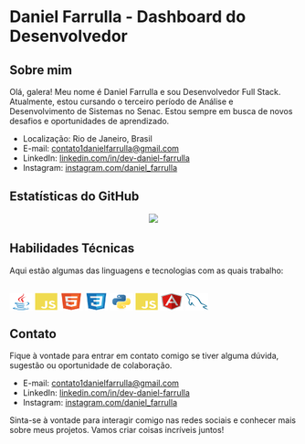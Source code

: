 # Daniel Farrulla - Dashboard do Desenvolvedor

## Sobre mim
Olá, galera! Meu nome é Daniel Farrulla e sou Desenvolvedor Full Stack. Atualmente, estou cursando o terceiro período de Análise e Desenvolvimento de Sistemas no Senac. Estou sempre em busca de novos desafios e oportunidades de aprendizado.

- Localização: Rio de Janeiro, Brasil
- E-mail: [contato1danielfarrulla@gmail.com](mailto:contato1danielfarrulla@gmail.com)
- LinkedIn: [linkedin.com/in/dev-daniel-farrulla](https://www.linkedin.com/in/dev-daniel-farrulla)
- Instagram: [instagram.com/daniel_farrulla](https://instagram.com/daniel_farrulla)

## Estatísticas do GitHub

<div align="center">
  <img height="180em" src="https://github-readme-stats.vercel.app/api?username=dfarrulla&show_icons=true&theme=tokyonight&include_all_commits=true&count_private=true"/>

</div>

## Habilidades Técnicas

Aqui estão algumas das linguagens e tecnologias com as quais trabalho:

<div style="display: inline_block"><br>
  <img align="center" alt="Java" height="30" width="40" 
src="https://raw.githubusercontent.com/devicons/devicon/master/icons/java/java-original.svg">
  <img align="center" alt="Dan-Js" height="30" width="40" src="https://raw.githubusercontent.com/devicons/devicon/master/icons/javascript/javascript-plain.svg">
  <img align="center" alt="Dan-HTML" height="30" width="40" src="https://raw.githubusercontent.com/devicons/devicon/master/icons/html5/html5-original.svg">
  <img align="center" alt="Dan-CSS" height="30" width="40" src="https://raw.githubusercontent.com/devicons/devicon/master/icons/css3/css3-original.svg">
  <img align="center" alt="Dan-Python" height="30" width="40" src="https://raw.githubusercontent.com/devicons/devicon/master/icons/python/python-original.svg">
  <img align="center" alt="JavaScript" height="30" width="40" src="https://raw.githubusercontent.com/devicons/devicon/master/icons/javascript/javascript-plain.svg">
  <img align="center" alt="Angular" height="30" width="40" src="https://raw.githubusercontent.com/devicons/devicon/master/icons/angularjs/angularjs-original.svg">
   <img align="center" alt="SQL" height="30" width="40" src="https://raw.githubusercontent.com/devicons/devicon/master/icons/mysql/mysql-original.svg">
</div>

## Contato

Fique à vontade para entrar em contato comigo se tiver alguma dúvida, sugestão ou oportunidade de colaboração.

- E-mail: [contato1danielfarrulla@gmail.com](mailto:contato1danielfarrulla@gmail.com)
- LinkedIn: [linkedin.com/in/dev-daniel-farrulla](https://www.linkedin.com/in/dev-daniel-farrulla)
- Instagram: [instagram.com/daniel_farrulla](https://instagram.com/daniel_farrulla)

Sinta-se à vontade para interagir comigo nas redes sociais e conhecer mais sobre meus projetos. Vamos criar coisas incríveis juntos!


